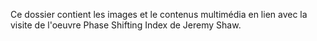 Ce dossier contient les images et le contenus multimédia en lien avec la visite de l'oeuvre Phase Shifting Index de Jeremy Shaw.
